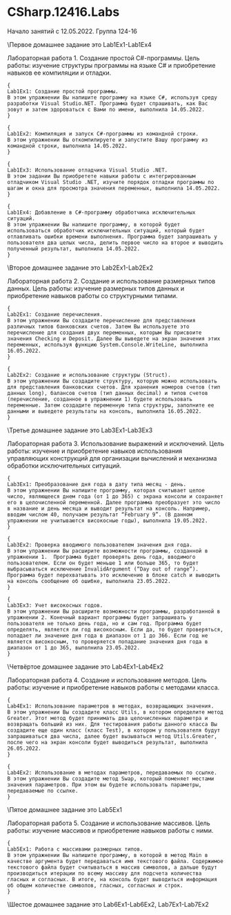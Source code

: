 # CSharp.12416.Labs
Начало занятий с 12.05.2022. Группа 124-16 
  
\\Первое домашнее задание это Lab1Ex1-Lab1Ex4
  
  
  Лабораторная работа 1. Создание простой C#-программы.
  Цель работы: изучение структуры программы на языке C# и приобретение навыков ее компиляции и отладки.
    
    {
    Lab1Ex1: Создание простой программы.
    В этом упражнении Вы напишите программу на языке C#, используя среду разработки Visual Studio.NET. Программа будет спрашивать, как Вас зовут и затем здороваться с Вами по имени, выполнила 14.05.2022.
    }
    
    {
    Lab1Ex2: Компиляция и запуск C#-программы из командной строки.
    В этом упражнении Вы откомпилируете и запустите Вашу программу из командной строки, выполнила 14.05.2022.
    }
    
    {
    Lab1Ex3: Использование отладчика Visual Studio .NET.
    В этом задании Вы приобретете навыки работы с интегрированным отладчиком Visual Studio .NET, изучите порядок отладки программы по шагам и окна для просмотра значения переменных, выполнила 14.05.2022.
    }
    
    {
    Lab1Ex4: Добавление в C#-программу обработчика исключительных ситуаций.
    В этом упражнении Вы напишите программу, в которой будет использоваться обработчик исключительных ситуаций, который будет отлавливать ошибки времени выполнения. Программа будет запрашивать у пользователя два целых числа, делить первое число на второе и выводить полученный результат, выполнила 14.05.2022.
    }
  
  
  \\Второе домашнее задание это Lab2Ex1-Lab2Ex2
  
  
  Лабораторная работа 2. Создание и использование размерных типов данных.
  Цель работы: изучение размерных типов данных и приобретение навыков работы со структурными типами.
    
    {
    Lab2Ex1: Создание перечисления.
    В этом упражнении Вы создадите перечисление для представления различных типов банковских счетов. Затем Вы используете это перечисление для создания двух переменных, которым Вы присвоите значения Checking и Deposit. Далее Вы выведете на экран значения этих переменных, используя функцию System.Console.WriteLine, выполнила 16.05.2022.
    }
    
    {
    Lab2Ex2: Создание и использование структуры (Struct).
    В этом упражнении Вы создадите структуру, которую можно использовать для представления банковских счетов. Для хранения номеров счетов (тип данных long), балансов счетов (тип данных decimal) и типов счетов (перечисление, созданное в упражнении 1) будете использовать переменные. Затем создадите переменную типа структуры, заполните ее данными и выведете результаты на консоль, выполнила 16.05.2022.
    }
  
  
  \\Третье домашнее задание это Lab3Ex1-Lab3Ex3
  
  
  Лабораторная работа 3. Использование выражений и исключений.
  Цель работы: изучение и приобретение навыков использования управляющих конструкций для организации вычислений и механизма обработки исключительных ситуаций.
    
    {
    Lab3Ex1: Преобразование дня года в дату типа месяц - день.
    В этом упражнении Вы напишите программу, которая считывает целое число, являющееся днем года (от 1 до 365) с экрана консоли и сохраняет его в целочисленной переменной. Далее программа преобразует это число в название и день месяца и выводит результат на консоль. Например, вводим числом 40, получаем результат “February 9”. (В данном упражнении не учитываются високосные годы), выполнила 19.05.2022.
    }
    
    {
    Lab3Ex2: Проверка вводимого пользователем значения дня года.
    В этом упражнении Вы расширите возможности программы, созданной в упражнении 1.  Программа будет проверять день года, вводимого пользователем. Если он будет меньше 1 или больше 365, то будет выбрасываться исключение InvalidArgument (“Day out of range”). Программа будет перехватывать это исключение в блоке catch и выводить на консоль сообщение об ошибке, выполнила 23.05.2022.
    }
    
    {
    Lab3Ex3: Учет високосных годов.
    В этом упражнении Вы расширите возможности программы, разработанной в упражнении 2. Конечный вариант программы будет запрашивать у пользователя не только день года, но и сам год. Программа будет определять, является ли год високосным. Если да, то будет проверяться, попадает ли значение дня года в диапазон от 1 до 366. Если год не является високосным, то проверяется попадание значения дня года в диапазон от 1 до 365, выполнила 23.05.2022.
    }
  

  \\Четвёртое домашнее задание это Lab4Ex1-Lab4Ex2
  
  
  Лабораторная работа 4. Создание и использование методов.
  Цель работы: изучение и приобретение навыков работы с методами класса.
    
    {
    Lab4Ex1: Использование параметров в методах, возвращающих значения.
    В этом упражнении Вы создадите класс Utils, в котором определите метод Greater. Этот метод будет принимать два целочисленных параметра и возвращать больший из них. Для тестирования работы данного класса Вы создадите еще один класс (класс Test), в котором у пользователя будут запрашиваться два числа, далее будет вызываться метод Utils.Greater, после чего на экран консоли будет выводиться результат, выполнила 26.05.2022.  
    }
    
    {
    Lab4Ex2: Использование в методах параметров, передаваемых по ссылке.
    В этом упражнении Вы создадите метод Swap, который поменяет местами значения параметров. При этом вы будете использовать параметры, передаваемые по ссылке.
    }
  

  \\Пятое домашнее задание это Lab5Ex1
  
  
  Лабораторная работа 5. Создание и использование массивов.
  Цель работы: изучение массивов и приобретение навыков работы с ними.
    
    {
    Lab5Ex1: Работа с массивами размерных типов.
    В этом упражнении Вы напишите программу, в которой в метод Main в качестве аргумента будет передаваться имя текстового файла. Содержимое текстового файла будет считываться в массив символов, а дальше будут производиться итерации по всему массиву для подсчета количества гласных и согласных. В итоге, на консоль будет выводиться информация об общем количестве символов, гласных, согласных и строк.
    }
  

  \\Шестое домашнее задание это Lab6Ex1-Lab6Ex2, Lab7Ex1-Lab7Ex2


